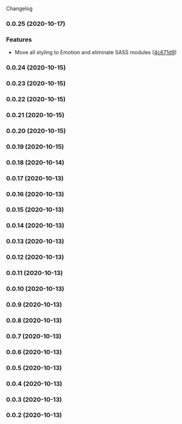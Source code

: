 Changelog
### 0.0.25 (2020-10-17)


### Features

* Move all styling to Emotion and eliminate SASS modules ([4c671d9](https://github.com/cutterbl/date-selector/commit/4c671d9f4ac1a31525f1f98f05853978ca5c6eb9))

### 0.0.24 (2020-10-15)

### 0.0.23 (2020-10-15)

### 0.0.22 (2020-10-15)

### 0.0.21 (2020-10-15)

### 0.0.20 (2020-10-15)

### 0.0.19 (2020-10-15)

### 0.0.18 (2020-10-14)

### 0.0.17 (2020-10-13)

### 0.0.16 (2020-10-13)

### 0.0.15 (2020-10-13)

### 0.0.14 (2020-10-13)

### 0.0.13 (2020-10-13)

### 0.0.12 (2020-10-13)

### 0.0.11 (2020-10-13)

### 0.0.10 (2020-10-13)

### 0.0.9 (2020-10-13)

### 0.0.8 (2020-10-13)

### 0.0.7 (2020-10-13)

### 0.0.6 (2020-10-13)

### 0.0.5 (2020-10-13)

### 0.0.4 (2020-10-13)

### 0.0.3 (2020-10-13)

### 0.0.2 (2020-10-13)
